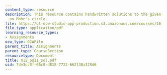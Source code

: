 ```yaml
---
content_type: resource
description: This resource contains handwritten solutions to the given problem set
  on Mohr's circle.
file: https://ol-ocw-studio-app-production.s3.amazonaws.com/courses/16-01-unified-engineering-i-ii-iii-iv-fall-2005-spring-2006/7de3cc8f06c0d8187722662f38a128d6_m12_ps11_sol.pdf
file_type: application/pdf
learning_resource_types:
- Assignments
ocw_type: OCWFile
parent_title: Assignments
parent_type: CourseSection
resourcetype: Document
title: m12_ps11_sol.pdf
uid: 7de3cc8f-06c0-d818-7722-662f38a128d6
---
```

